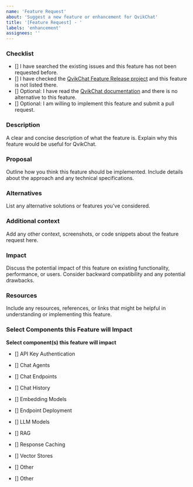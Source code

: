 ```yaml
---
name: 'Feature Request'
about: 'Suggest a new feature or enhancement for QvikChat'
title: '[Feature Request] - '
labels: 'enhancement'
assignees: ''
---
```


### Checklist

- [] I have searched the existing issues and this feature has not been requested before.
- [] I have checked the [QvikChat Feature Release project](https://github.com/orgs/oconva/projects/1) and this feature is not listed there.
- [] Optional: I have read the [QvikChat documentation](https://qvikchat.pkural.ca) and there is no alternative to this feature.
- [] Optional: I am willing to implement this feature and submit a pull request.

### Description

A clear and concise description of what the feature is. Explain why this feature would be useful for QvikChat.

### Proposal

Outline how you think this feature should be implemented. Include details about the approach and any technical specifications.

### Alternatives

List any alternative solutions or features you've considered.

### Additional context

Add any other context, screenshots, or code snippets about the feature request here.

### Impact

Discuss the potential impact of this feature on existing functionality, performance, or users. Consider backward compatibility and any potential drawbacks.

### Resources

Include any resources, references, or links that might be helpful in understanding or implementing this feature.

### Select Components this Feature will Impact

**Select component(s) this feature will impact**

- [] API Key Authentication
- [] Chat Agents
- [] Chat Endpoints
- [] Chat History
- [] Embedding Models
- [] Endpoint Deployment
- [] LLM Models
- [] RAG
- [] Response Caching
- [] Vector Stores
- [] Other

- [] Other
